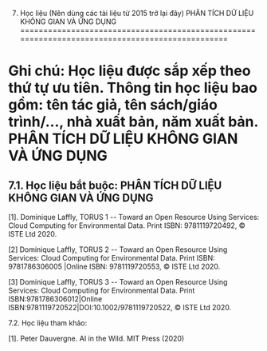 7. Học liệu (Nên dùng các tài liệu từ 2015 trở lại đây) PHÂN TÍCH DỮ LIỆU KHÔNG GIAN VÀ ỨNG DỤNG
================================================================================================

Ghi chú: Học liệu được sắp xếp theo thứ tự ưu tiên. Thông tin học liệu bao gồm: tên tác giả, tên sách/giáo trình/..., nhà xuất bản, năm xuất bản. PHÂN TÍCH DỮ LIỆU KHÔNG GIAN VÀ ỨNG DỤNG
==========================================================================================================================================================================================

7.1. Học liệu bắt buộc: PHÂN TÍCH DỮ LIỆU KHÔNG GIAN VÀ ỨNG DỤNG
----------------------------------------------------------------

\[1\]. Dominique Laffly, TORUS 1 -- Toward an Open Resource Using
Services: Cloud Computing for Environmental Data. Print ISBN:
9781119720492, © ISTE Ltd 2020.

\[2\] Dominique Laffly, TORUS 2 -- Toward an Open Resource Using
Services: Cloud Computing for Environmental Data. Print ISBN:
9781786306005 \|Online ISBN: 9781119720553, © ISTE Ltd 2020.

\[3\] Dominique Laffly, TORUS 3 -- Toward an Open Resource Using
Services: Cloud Computing for Environmental Data. Print
ISBN:9781786306012\|Online
ISBN:9781119720522\|DOI:10.1002/9781119720522, © ISTE Ltd 2020.

7.2. Học liệu tham khảo:

\[1\]. Peter Dauvergne. AI in the Wild. MIT Press (2020)

